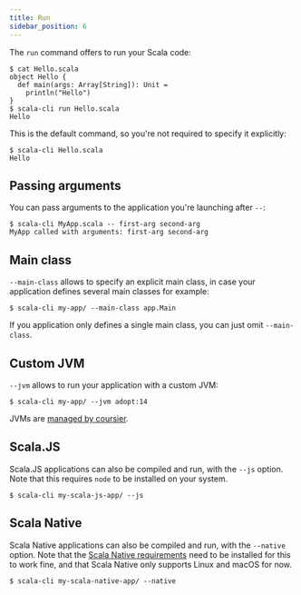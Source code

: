 ```yaml
---
title: Run
sidebar_position: 6
---
```


The `run` command offers to run your Scala code:
```text
$ cat Hello.scala
object Hello {
  def main(args: Array[String]): Unit =
    println("Hello")
}
$ scala-cli run Hello.scala
Hello
```

This is the default command, so you're not required to specify it explicitly:
```text
$ scala-cli Hello.scala
Hello
```

## Passing arguments

You can pass arguments to the application you're launching after `--`:
```text
$ scala-cli MyApp.scala -- first-arg second-arg
MyApp called with arguments: first-arg second-arg
```

## Main class

`--main-class` allows to specify an explicit main class, in case your application
defines several main classes for example:
```text
$ scala-cli my-app/ --main-class app.Main
```

If you application only defines a single main class, you can just omit `--main-class`.

## Custom JVM

`--jvm` allows to run your application with a custom JVM:
```text
$ scala-cli my-app/ --jvm adopt:14
```

JVMs are [managed by coursier](https://get-coursier.io/docs/cli-java#managed-jvms).

## Scala.JS

Scala.JS applications can also be compiled and run, with the `--js` option. Note that this requires `node`
to be installed on your system.
```text
$ scala-cli my-scala-js-app/ --js
```

## Scala Native

Scala Native applications can also be compiled and run, with the `--native` option.
Note that the [Scala Native requirements](https://scala-native.readthedocs.io/en/latest/user/setup.html#installing-clang-and-runtime-dependencies) need to be installed for this to work fine,
and that Scala Native only supports Linux and macOS for now.
```text
$ scala-cli my-scala-native-app/ --native
```
